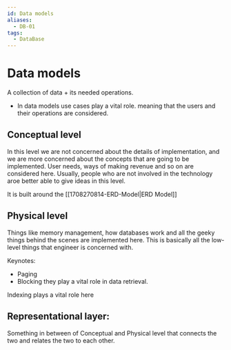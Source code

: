 ```yaml
---
id: Data models
aliases:
  - DB-01
tags:
  - DataBase
---
```

# Data models

A collection of data + its needed operations.

- In data models use cases play a vital role. meaning that the users and their operations are considered.

## Conceptual level

In this level we are not concerned about the details of implementation, and we are more concerned about the concepts
that are going to be implemented. User needs, ways of making revenue and so on are considered here. Usually, people who
are not involved in the technology aroe better able to give ideas in this level.

It is built around the [[1708270814-ERD-Model|ERD Model]]
## Physical level

Things like memory management, how databases work and all the geeky things behind the scenes are implemented here.
This is basically all the low-level things that engineer is concerned with.

Keynotes:

- Paging
- Blocking
  they play a vital role in data retrieval.

Indexing plays a vital role here

## Representational layer:

Something in between of Conceptual and Physical level that connects the two and relates the two to each other.

